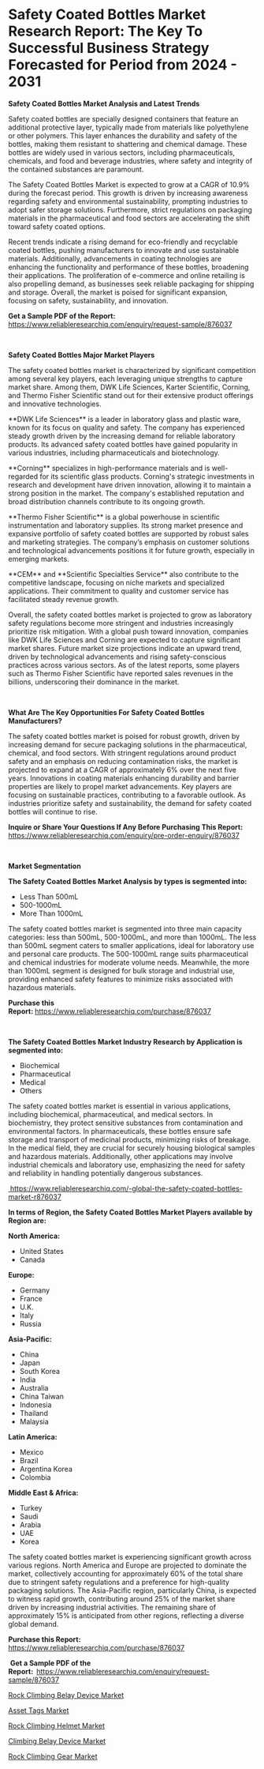<p><h1>Safety Coated Bottles Market Research Report: The Key To Successful Business Strategy Forecasted for Period from 2024 - 2031</h1></p><p><strong>Safety Coated Bottles Market Analysis and Latest Trends</strong></p>
<p><p>Safety coated bottles are specially designed containers that feature an additional protective layer, typically made from materials like polyethylene or other polymers. This layer enhances the durability and safety of the bottles, making them resistant to shattering and chemical damage. These bottles are widely used in various sectors, including pharmaceuticals, chemicals, and food and beverage industries, where safety and integrity of the contained substances are paramount.</p><p>The Safety Coated Bottles Market is expected to grow at a CAGR of 10.9% during the forecast period. This growth is driven by increasing awareness regarding safety and environmental sustainability, prompting industries to adopt safer storage solutions. Furthermore, strict regulations on packaging materials in the pharmaceutical and food sectors are accelerating the shift toward safety coated options. </p><p>Recent trends indicate a rising demand for eco-friendly and recyclable coated bottles, pushing manufacturers to innovate and use sustainable materials. Additionally, advancements in coating technologies are enhancing the functionality and performance of these bottles, broadening their applications. The proliferation of e-commerce and online retailing is also propelling demand, as businesses seek reliable packaging for shipping and storage. Overall, the market is poised for significant expansion, focusing on safety, sustainability, and innovation.</p></p>
<p><strong>Get a Sample PDF of the Report:&nbsp;</strong> <a href="https://www.reliableresearchiq.com/enquiry/request-sample/876037">https://www.reliableresearchiq.com/enquiry/request-sample/876037</a></p>
<p>&nbsp;</p>
<p><strong>Safety Coated Bottles Major Market Players</strong></p>
<p><p>The safety coated bottles market is characterized by significant competition among several key players, each leveraging unique strengths to capture market share. Among them, DWK Life Sciences, Karter Scientific, Corning, and Thermo Fisher Scientific stand out for their extensive product offerings and innovative technologies.</p><p>**DWK Life Sciences** is a leader in laboratory glass and plastic ware, known for its focus on quality and safety. The company has experienced steady growth driven by the increasing demand for reliable laboratory products. Its advanced safety coated bottles have gained popularity in various industries, including pharmaceuticals and biotechnology.</p><p>**Corning** specializes in high-performance materials and is well-regarded for its scientific glass products. Corning's strategic investments in research and development have driven innovation, allowing it to maintain a strong position in the market. The company's established reputation and broad distribution channels contribute to its ongoing growth.</p><p>**Thermo Fisher Scientific** is a global powerhouse in scientific instrumentation and laboratory supplies. Its strong market presence and expansive portfolio of safety coated bottles are supported by robust sales and marketing strategies. The company’s emphasis on customer solutions and technological advancements positions it for future growth, especially in emerging markets.</p><p>**CEM** and **Scientific Specialties Service** also contribute to the competitive landscape, focusing on niche markets and specialized applications. Their commitment to quality and customer service has facilitated steady revenue growth.</p><p>Overall, the safety coated bottles market is projected to grow as laboratory safety regulations become more stringent and industries increasingly prioritize risk mitigation. With a global push toward innovation, companies like DWK Life Sciences and Corning are expected to capture significant market shares. Future market size projections indicate an upward trend, driven by technological advancements and rising safety-conscious practices across various sectors. As of the latest reports, some players such as Thermo Fisher Scientific have reported sales revenues in the billions, underscoring their dominance in the market.</p></p>
<p>&nbsp;</p>
<p><strong>What Are The Key Opportunities For Safety Coated Bottles Manufacturers?</strong></p>
<p><p>The safety coated bottles market is poised for robust growth, driven by increasing demand for secure packaging solutions in the pharmaceutical, chemical, and food sectors. With stringent regulations around product safety and an emphasis on reducing contamination risks, the market is projected to expand at a CAGR of approximately 6% over the next five years. Innovations in coating materials enhancing durability and barrier properties are likely to propel market advancements. Key players are focusing on sustainable practices, contributing to a favorable outlook. As industries prioritize safety and sustainability, the demand for safety coated bottles will continue to rise.</p></p>
<p><strong>Inquire or Share Your Questions If Any Before Purchasing This Report:</strong> <a href="https://www.reliableresearchiq.com/enquiry/pre-order-enquiry/876037">https://www.reliableresearchiq.com/enquiry/pre-order-enquiry/876037</a></p>
<p>&nbsp;</p>
<p><strong>Market Segmentation</strong></p>
<p><strong>The Safety Coated Bottles Market Analysis by types is segmented into:</strong></p>
<p><ul><li>Less Than 500mL</li><li>500-1000mL</li><li>More Than 1000mL</li></ul></p>
<p><p>The safety coated bottles market is segmented into three main capacity categories: less than 500mL, 500-1000mL, and more than 1000mL. The less than 500mL segment caters to smaller applications, ideal for laboratory use and personal care products. The 500-1000mL range suits pharmaceutical and chemical industries for moderate volume needs. Meanwhile, the more than 1000mL segment is designed for bulk storage and industrial use, providing enhanced safety features to minimize risks associated with hazardous materials.</p></p>
<p><strong>Purchase this Report:&nbsp;</strong><a href="https://www.reliableresearchiq.com/purchase/876037">https://www.reliableresearchiq.com/purchase/876037</a></p>
<p>&nbsp;</p>
<p><strong>The Safety Coated Bottles Market Industry Research by Application is segmented into:</strong></p>
<p><ul><li>Biochemical</li><li>Pharmaceutical</li><li>Medical</li><li>Others</li></ul></p>
<p><p>The safety coated bottles market is essential in various applications, including biochemical, pharmaceutical, and medical sectors. In biochemistry, they protect sensitive substances from contamination and environmental factors. In pharmaceuticals, these bottles ensure safe storage and transport of medicinal products, minimizing risks of breakage. In the medical field, they are crucial for securely housing biological samples and hazardous materials. Additionally, other applications may involve industrial chemicals and laboratory use, emphasizing the need for safety and reliability in handling potentially dangerous substances.</p></p>
<p><a href="https://www.reliableresearchiq.com/-global-the-safety-coated-bottles-market-r876037">&nbsp;https://www.reliableresearchiq.com/-global-the-safety-coated-bottles-market-r876037</a></p>
<p><strong>In terms of Region, the Safety Coated Bottles Market Players available by Region are:</strong></p>
<p>
    <p> <strong> North America: </strong>
        <ul>
            <li>United States</li>
            <li>Canada</li>
        </ul>
        </p> 
    <p> <strong> Europe: </strong>
        <ul>
            <li>Germany</li>
            <li>France</li>
            <li>U.K.</li>
            <li>Italy</li>
            <li>Russia</li>
        </ul>
        </p> 
    <p> <strong> Asia-Pacific: </strong>
        <ul>
            <li>China</li>
            <li>Japan</li>
            <li>South Korea</li>
            <li>India</li>
            <li>Australia</li>
            <li>China Taiwan</li>
            <li>Indonesia</li>
            <li>Thailand</li>
            <li>Malaysia</li>
        </ul>
        </p> 
    <p> <strong> Latin America: </strong>
        <ul>
            <li>Mexico</li>
            <li>Brazil</li>
            <li>Argentina Korea</li>
            <li>Colombia</li>
        </ul>
        </p> 
    <p> <strong> Middle East & Africa: </strong>
        <ul>
            <li>Turkey</li>
            <li>Saudi</li>
            <li>Arabia</li>
            <li>UAE</li>
            <li>Korea</li>
        </ul>
    </p>
    </p>
<p><p>The safety coated bottles market is experiencing significant growth across various regions. North America and Europe are projected to dominate the market, collectively accounting for approximately 60% of the total share due to stringent safety regulations and a preference for high-quality packaging solutions. The Asia-Pacific region, particularly China, is expected to witness rapid growth, contributing around 25% of the market share driven by increasing industrial activities. The remaining share of approximately 15% is anticipated from other regions, reflecting a diverse global demand.</p></p>
<p><strong>Purchase this Report: </strong><a href="https://www.reliableresearchiq.com/purchase/876037">https://www.reliableresearchiq.com/purchase/876037</a></p>
<p>&nbsp;<strong>Get a Sample PDF of the Report:&nbsp;&nbsp;</strong><a href="https://www.reliableresearchiq.com/enquiry/request-sample/876037">https://www.reliableresearchiq.com/enquiry/request-sample/876037</a></p>
<p><strong></strong></p>
<p><p><a href="https://www.linkedin.com/pulse/rock-climbing-belay-device-market-analysis-report-global-9o0re?trackingId=CXEnl%2BtSSaasPz9RO4PhdA%3D%3D">Rock Climbing Belay Device Market</a></p><p><a href="https://www.linkedin.com/pulse/global-asset-tags-market-sector2024-2031-metrics-strategic-x6aoe?trackingId=dL%2BJ%2F%2BIwQCSyTSaOJXtp1g%3D%3D">Asset Tags Market</a></p><p><a href="https://www.linkedin.com/pulse/rock-climbing-helmet-market-size-growing-cagr-133-report-covers-lv1ze?trackingId=miR8N79IRha6qQs1qSm%2Fjw%3D%3D">Rock Climbing Helmet Market</a></p><p><a href="https://www.linkedin.com/pulse/climbing-belay-device-market-size-growth-trends-statistics-qipne?trackingId=xzwSYNuoTtSumUzJ6un2pg%3D%3D">Climbing Belay Device Market</a></p><p><a href="https://www.linkedin.com/pulse/global-rock-climbing-gear-market-size-trends-analysis-regional-hvvme?trackingId=nTw8%2BxkXRheg02pHy%2BIs6g%3D%3D">Rock Climbing Gear Market</a></p></p>